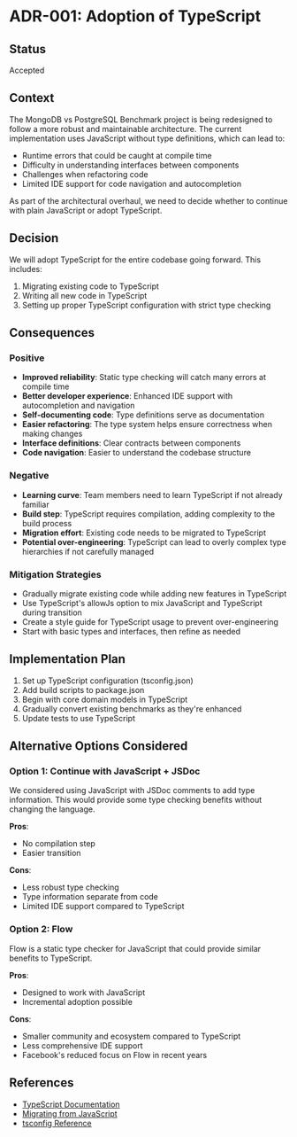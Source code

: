 # ADR-001: Adoption of TypeScript

## Status

Accepted

## Context

The MongoDB vs PostgreSQL Benchmark project is being redesigned to follow a more robust and maintainable architecture. The current implementation uses JavaScript without type definitions, which can lead to:

- Runtime errors that could be caught at compile time
- Difficulty in understanding interfaces between components
- Challenges when refactoring code
- Limited IDE support for code navigation and autocompletion

As part of the architectural overhaul, we need to decide whether to continue with plain JavaScript or adopt TypeScript.

## Decision

We will adopt TypeScript for the entire codebase going forward. This includes:

1. Migrating existing code to TypeScript
2. Writing all new code in TypeScript
3. Setting up proper TypeScript configuration with strict type checking

## Consequences

### Positive

- **Improved reliability**: Static type checking will catch many errors at compile time
- **Better developer experience**: Enhanced IDE support with autocompletion and navigation
- **Self-documenting code**: Type definitions serve as documentation
- **Easier refactoring**: The type system helps ensure correctness when making changes
- **Interface definitions**: Clear contracts between components
- **Code navigation**: Easier to understand the codebase structure

### Negative

- **Learning curve**: Team members need to learn TypeScript if not already familiar
- **Build step**: TypeScript requires compilation, adding complexity to the build process
- **Migration effort**: Existing code needs to be migrated to TypeScript
- **Potential over-engineering**: TypeScript can lead to overly complex type hierarchies if not carefully managed

### Mitigation Strategies

- Gradually migrate existing code while adding new features in TypeScript
- Use TypeScript's allowJs option to mix JavaScript and TypeScript during transition
- Create a style guide for TypeScript usage to prevent over-engineering
- Start with basic types and interfaces, then refine as needed

## Implementation Plan

1. Set up TypeScript configuration (tsconfig.json)
2. Add build scripts to package.json
3. Begin with core domain models in TypeScript
4. Gradually convert existing benchmarks as they're enhanced
5. Update tests to use TypeScript

## Alternative Options Considered

### Option 1: Continue with JavaScript + JSDoc

We considered using JavaScript with JSDoc comments to add type information. This would provide some type checking benefits without changing the language.

**Pros**:
- No compilation step
- Easier transition

**Cons**:
- Less robust type checking
- Type information separate from code
- Limited IDE support compared to TypeScript

### Option 2: Flow

Flow is a static type checker for JavaScript that could provide similar benefits to TypeScript.

**Pros**:
- Designed to work with JavaScript
- Incremental adoption possible

**Cons**:
- Smaller community and ecosystem compared to TypeScript
- Less comprehensive IDE support
- Facebook's reduced focus on Flow in recent years

## References

- [TypeScript Documentation](https://www.typescriptlang.org/docs/)
- [Migrating from JavaScript](https://www.typescriptlang.org/docs/handbook/migrating-from-javascript.html)
- [tsconfig Reference](https://www.typescriptlang.org/tsconfig) 